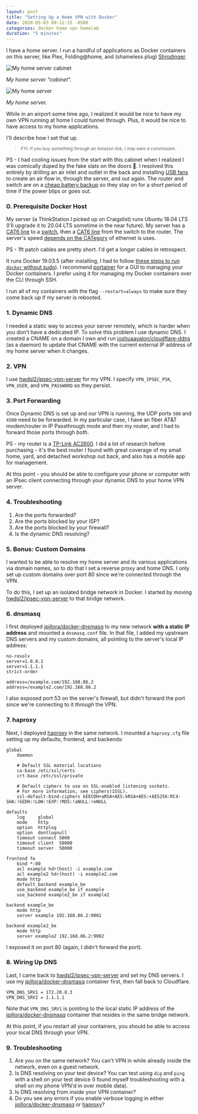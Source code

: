 ```yaml
---
layout: post
title: "Setting Up a Home VPN with Docker"
date: 2020-05-03 09:12:15 -0500
categories: docker home vpn homelab
duration: "5 minutes"
---
```


I have a home server. I run a handful of applications as Docker containers on this server, like Plex, Folding@home, and (shameless plug) [Shrodinger](https://github.com/grahamleslie/schrodinger).

![My home server cabinet](/assets/images/posts/cabinet.jpg)

_My home server "cabinet"._

![My home server](/assets/images/posts/home-server.jpg)

_My home server._

While in an airport some time ago, I realized it would be nice to have my own VPN running at home I could tunnel through. Plus, it would be nice to have access to my home applications.

I'll describe how I set that up.

> <small>FYI: If you buy something through an Amazon link, I may earn a commission.</small>

PS - I had cooling issues from the start with this cabinet when I realized I was comically duped by the fake slats on the doors 🤦. I resolved this entirely by drilling an air inlet and outlet in the back and installing [USB fans](https://amzn.to/2SilOZy) to create an air flow in, through the server, and out again. The router and switch are on a [cheap battery backup](https://amzn.to/2W9t1wl) so they stay on for a short period of time if the power blips or goes out.

### 0. Prerequisite Docker Host

My server (a ThinkStation I picked up on Craigslist) runs Ubuntu 18.04 LTS (I'll upgrade it to 20.04 LTS sometime in the near future). My server has a [CAT6 line](https://amzn.to/2VSnP17) to a [switch](https://amzn.to/3f001Qp), then a [CAT6 line](https://amzn.to/2VSnP17) from the switch to the router. The server's speed [depends on the CATegory](https://www.howtogeek.com/70494/what-kind-of-ethernet-cat-5e6a-cable-should-i-use/) of ethernet is uses.

PS - 1ft patch cables are pretty short. I'd get a longer cables in retrospect.

It runs Docker 19.03.5 (after installing, I had to follow [these steps to run `docker` without sudo](https://askubuntu.com/questions/477551/how-can-i-use-docker-without-sudo/477554#477554)). I recommend [portainer](https://www.portainer.io/) for a GUI to managing your Docker containers. I prefer using it for managing my Docker containers over the CLI through SSH.

I run all of my containers with the flag `--restart=always` to make sure they come back up if my server is rebooted.

### 1. Dynamic DNS

I needed a static way to access your server remotely, which is harder when you don't have a dedicated IP. To solve this problem I use dynamic DNS. I created a CNAME on a domain I own and run [joshuaavalon/cloudflare-ddns
](https://hub.docker.com/r/joshuaavalon/cloudflare-ddns) (as a daemon) to update that CNAME with the current external IP address of my home server when it changes.

### 2. VPN

I use [hwdsl2/ipsec-vpn-server](https://github.com/hwdsl2/docker-ipsec-vpn-server) for my VPN. I specify `VPN_IPSEC_PSK`, `VPN_USER`, and `VPN_PASSWORD` so they persist.

### 3. Port Forwarding

Once Dynamic DNS is set up and our VPN is running, the UDP ports `500` and `4500` need to be forwarded. In my particular case, I have an fiber AT&T modem/router in IP Passthrough mode and then my router, and I had to forward those ports through _both_.

PS - my router is a [TP-Link AC2600](https://amzn.to/3d0RjQ2). I did a lot of research before purchasing - it's the best router I found with great coverage of my small home, yard, and detached workshop out back, and also has a mobile app for management.

At this point - you should be able to configure your phone or computer with an IPsec client connecting through your dynamic DNS to your home VPN server.

### 4. Troubleshooting

1. Are the ports forwarded?
1. Are the ports blocked by your ISP?
1. Are the ports blocked by your firewall?
1. Is the dynamic DNS resolving?

### 5. Bonus: Custom Domains

I wanted to be able to resolve my home server and its various applications via domain names, so to do that I set a reverse proxy and home DNS. I only set up custom domains over port 80 since we're connected through the VPN.

To do this, I set up an isolated bridge network in Docker. I started by moving [hwdsl2/ipsec-vpn-server](https://github.com/hwdsl2/docker-ipsec-vpn-server) to that bridge network.

### 6. dnsmasq

I first deployed [jpillora/docker-dnsmasq](https://github.com/jpillora/docker-dnsmasq) to my new network **with a static IP address** and mounted a `dnsmasq.conf` file. In that file, I added my upstream DNS servers and my custom domains, all pointing to the server's local IP address:

```text
no-resolv
server=1.0.0.1
server=1.1.1.1
strict-order

address=/example.com/192.168.86.2
address=/example2.com/192.168.86.2
```

I also exposed port 53 on the server's firewall, but didn't forward the port since we're connecting to it _through_ the VPN.

### 7. haproxy

Next, I deployed [haproxy](https://hub.docker.com/_/haproxy/#!) in the same network. I mounted a `haproxy.cfg` file setting up my defaults, frontend, and backends:

```
global
    daemon

    # Default SSL material locations
    ca-base /etc/ssl/certs
    crt-base /etc/ssl/private

    # Default ciphers to use on SSL-enabled listening sockets.
    # For more information, see ciphers(1SSL).
    ssl-default-bind-ciphers kEECDH+aRSA+AES:kRSA+AES:+AES256:RC4-SHA:!kEDH:!LOW:!EXP:!MD5:!aNULL:!eNULL

defaults
    log     global
    mode    http
    option  httplog
    option  dontlognull
    timeout connect 5000
    timeout client  50000
    timeout server  50000

frontend fe
	bind *:80
	acl example hdr(host) -i example.com
	acl example2 hdr(host) -i example2.com
	mode http
	default_backend example_be
	use_backend example_be if example
	use_backend example2_be if example2

backend example_be
	mode http
	server example 192.168.86.2:9001

backend example2_be
	mode http
	server example2 192.168.86.2:9002
```

I exposed it on port 80 (again, I didn't forward the port).

### 8. Wiring Up DNS

Last, I came back to [hwdsl2/ipsec-vpn-server](https://github.com/hwdsl2/docker-ipsec-vpn-server) and set my DNS servers. I use my [jpillora/docker-dnsmasq](https://github.com/jpillora/docker-dnsmasq) container first, then fall back to Cloudflare.

```
VPN_DNS_SRV1 = 172.20.0.3
VPN_DNS_SRV2 = 1.1.1.1
```

Note that `VPN_DNS_SRV1` is pointing to the local static IP address of the [jpillora/docker-dnsmasq](https://github.com/jpillora/docker-dnsmasq) container that resides in the same bridge network.

At this point, if you restart all your containers, you should be able to access your local DNS through your VPN.

### 9. Troubleshooting

1. Are you on the same network? You can't VPN in while already inside the network, even on a guest network.
1. Is DNS resolving on your test device? You can test using `dig` and `ping` with a shell on your test device (I found myself troubleshooting with a shell on my phone VPN'd in over mobile data).
1. Is DNS resolving from inside your VPN container?
1. Do you see any errors if you enable verbose logging in either [jpillora/docker-dnsmasq](https://github.com/jpillora/docker-dnsmasq) or [haproxy](https://hub.docker.com/_/haproxy/#!)?
